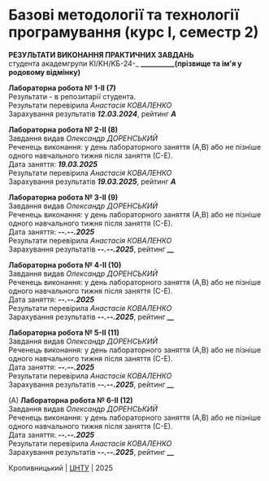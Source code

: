 ﻿# Базові методології та технології програмування (курс І, семестр 2)

<b>РЕЗУЛЬТАТИ ВИКОНАННЯ ПРАКТИЧНИХ ЗАВДАНЬ</b><br>
студента академгрупи KI/KH/KБ-24-_ <b>__________(прізвище та ім'я у родовому відмінку)</b>

<b>Лабораторна робота № 1-ІІ (7)</b><br>
</i>Результати - в репозитарії студента.</i><br>
Результати перевірила <i>Анастасія КОВАЛЕНКО</i><br>
Зарахування результатів <i><b> 12.03.2024</i></b>, рейтинг <i><b> _А_ </b></i> <br>

<b>Лабораторна робота № 2-ІІ (8)</b><br>
Завдання видав <i>Олександр ДОРЕНСЬКИЙ</i><br>
Реченець виконання: у день лабораторного заняття (А,В) або не пізніше одного навчального тижня після заняття (С-Е).<br>
Дата заняття: <i><b> 19.03.2025</i></b><br>
Результати перевірила <i>Анастасія КОВАЛЕНКО</i><br>
Зарахування результатів <i><b> 19.03.2025</i></b>, рейтинг <i><b> _А_ </b></i> <br>

<b>Лабораторна робота № 3-ІІ (9)</b><br>
Завдання видав <i>Олександр ДОРЕНСЬКИЙ</i><br>
Реченець виконання: у день лабораторного заняття (А,В) або не пізніше одного навчального тижня після заняття (С-Е).<br>
Дата заняття: <i><b> --.--.2025</i></b><br>
Результати перевірила <i>Анастасія КОВАЛЕНКО</i><br>
Зарахування результатів <i><b> --.--.2025</i></b>, рейтинг <i><b> __ </b></i> <br>

<b>Лабораторна робота № 4-ІІ (10)</b><br>
Завдання видав <i>Олександр ДОРЕНСЬКИЙ</i><br>
Реченець виконання: у день лабораторного заняття (А,В) або не пізніше одного навчального тижня після заняття (С-Е).<br>
Дата заняття: <i><b> --.--.2025</i></b><br>
Результати перевірила <i>Анастасія КОВАЛЕНКО</i><br>
Зарахування результатів <i><b> --.--.2025</i></b>, рейтинг <i><b> __ </b></i> <br>

<b>Лабораторна робота № 5-ІІ (11)</b><br>
Завдання видав <i>Олександр ДОРЕНСЬКИЙ</i><br>
Реченець виконання: у день лабораторного заняття (А,В) або не пізніше одного навчального тижня після заняття (С-Е).<br>
Дата заняття: <i><b> --.--.2025</i></b><br>
Результати перевірила <i>Анастасія КОВАЛЕНКО</i><br>
Зарахування результатів <i><b> --.--.2025</i></b>, рейтинг <i><b> __ </b></i> <br>

(A) <b>Лабораторна робота № 6-ІІ (12)</b><br>
Завдання видав <i>Олександр ДОРЕНСЬКИЙ</i><br>
Реченець виконання: у день лабораторного заняття (А,В) або не пізніше одного навчального тижня після заняття (С-Е).<br>
Дата заняття: <i><b> --.--.2025</i></b><br>
Результати перевірила <i>Анастасія КОВАЛЕНКО</i><br>
Зарахування результатів <i><b> --.--.2025</i></b>, рейтинг <i><b> __ </b></i> <br>

Кропивницький | <a href="http://www.kntu.kr.ua/">ЦНТУ</a> | 2025
